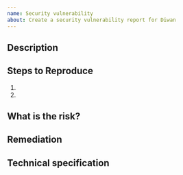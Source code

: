 ```yaml
---
name: Security vulnerability
about: Create a security vulnerability report for Diwan
---
```


## Description

<!--
Provide a general summary of what takes place:

Example: "Service X does Y"
-->

## Steps to Reproduce

<!-- Optional. How to reproduce what is described above? -->

1.
2.

## What is the risk?

<!--
What an attacker can do with this?

Example: "An attacker can use Y to do Z"
-->

## Remediation

<!--
What we should do to remove the risk?

Example: "We should stop service X from doing Y"
-->

## Technical specification

<!-- Optional. How exactly we can implement the remediation -->
